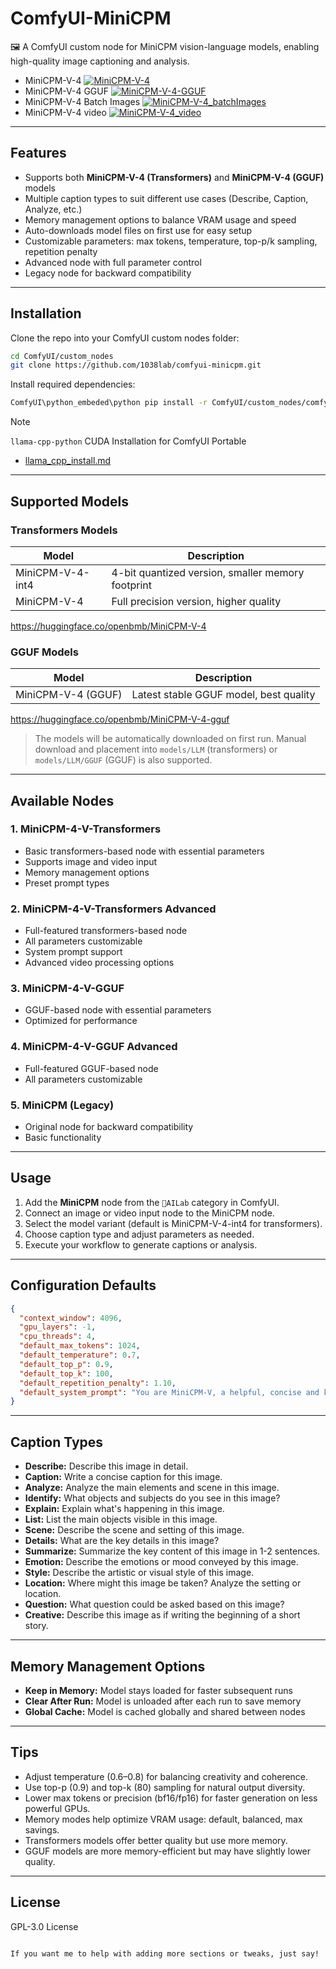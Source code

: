 # ComfyUI-MiniCPM

🖼️ A ComfyUI custom node for MiniCPM vision-language models, enabling high-quality image captioning and analysis.

- MiniCPM-V-4
[![MiniCPM-V-4](example_workflows/MiniCPM-V-4.jpg)](https://github.com/1038lab/ComfyUI-MiniCPM/blob/main/example_workflows/MiniCPM-V-4.json)
- MiniCPM-V-4 GGUF
[![MiniCPM-V-4-GGUF](example_workflows/MiniCPM-V-4-GGUF.jpg)](https://github.com/1038lab/ComfyUI-MiniCPM/blob/main/example_workflows/MiniCPM-V-4-GGUF.json)
- MiniCPM-V-4 Batch Images
[![MiniCPM-V-4_batchImages](example_workflows/MiniCPM-V-4_batchImages.jpg)](https://github.com/1038lab/ComfyUI-MiniCPM/blob/main/example_workflows/MiniCPM-V-4_batchImages.json)
- MiniCPM-V-4 video
[![MiniCPM-V-4_video](example_workflows/MiniCPM-V-4_video.jpg)](https://github.com/1038lab/ComfyUI-MiniCPM/blob/main/example_workflows/MiniCPM-V-4_video.json)

---

## Features

- Supports both **MiniCPM-V-4 (Transformers)** and **MiniCPM-V-4 (GGUF)** models
- Multiple caption types to suit different use cases (Describe, Caption, Analyze, etc.)
- Memory management options to balance VRAM usage and speed
- Auto-downloads model files on first use for easy setup
- Customizable parameters: max tokens, temperature, top-p/k sampling, repetition penalty
- Advanced node with full parameter control
- Legacy node for backward compatibility

---

## Installation

Clone the repo into your ComfyUI custom nodes folder:

```bash
cd ComfyUI/custom_nodes
git clone https://github.com/1038lab/comfyui-minicpm.git
```

Install required dependencies:

```bash
ComfyUI\python_embeded\python pip install -r ComfyUI/custom_nodes/comfyui-minicpm/requirements.txt
```

> [!note]
> `llama-cpp-python` CUDA Installation for ComfyUI Portable
> - [llama_cpp_install.md](https://github.com/1038lab/ComfyUI-MiniCPM/blob/main/llama_cpp_install.md)
---

## Supported Models

### Transformers Models
| Model              | Description                            |
| ------------------ | -------------------------------------- |
| MiniCPM-V-4-int4   | 4-bit quantized version, smaller memory footprint |
| MiniCPM-V-4        | Full precision version, higher quality |

https://huggingface.co/openbmb/MiniCPM-V-4

### GGUF Models
| Model              | Description                            |
| ------------------ | -------------------------------------- |
| MiniCPM-V-4 (GGUF) | Latest stable GGUF model, best quality |

https://huggingface.co/openbmb/MiniCPM-V-4-gguf

> The models will be automatically downloaded on first run.
> Manual download and placement into `models/LLM` (transformers) or `models/LLM/GGUF` (GGUF) is also supported.

---

## Available Nodes

### 1. MiniCPM-4-V-Transformers
- Basic transformers-based node with essential parameters
- Supports image and video input
- Memory management options
- Preset prompt types

### 2. MiniCPM-4-V-Transformers Advanced
- Full-featured transformers-based node
- All parameters customizable
- System prompt support
- Advanced video processing options

### 3. MiniCPM-4-V-GGUF
- GGUF-based node with essential parameters
- Optimized for performance

### 4. MiniCPM-4-V-GGUF Advanced
- Full-featured GGUF-based node
- All parameters customizable

### 5. MiniCPM (Legacy)
- Original node for backward compatibility
- Basic functionality

---

## Usage

1. Add the **MiniCPM** node from the `🧪AILab` category in ComfyUI.
2. Connect an image or video input node to the MiniCPM node.
3. Select the model variant (default is MiniCPM-V-4-int4 for transformers).
4. Choose caption type and adjust parameters as needed.
5. Execute your workflow to generate captions or analysis.

---

## Configuration Defaults

```json
{
  "context_window": 4096,
  "gpu_layers": -1,
  "cpu_threads": 4,
  "default_max_tokens": 1024,
  "default_temperature": 0.7,
  "default_top_p": 0.9,
  "default_top_k": 100,
  "default_repetition_penalty": 1.10,
  "default_system_prompt": "You are MiniCPM-V, a helpful, concise and knowledgeable vision-language assistant. Answer directly and stay on task."
}
```

---

## Caption Types

* **Describe:** Describe this image in detail.
* **Caption:** Write a concise caption for this image.
* **Analyze:** Analyze the main elements and scene in this image.
* **Identify:** What objects and subjects do you see in this image?
* **Explain:** Explain what's happening in this image.
* **List:** List the main objects visible in this image.
* **Scene:** Describe the scene and setting of this image.
* **Details:** What are the key details in this image?
* **Summarize:** Summarize the key content of this image in 1-2 sentences.
* **Emotion:** Describe the emotions or mood conveyed by this image.
* **Style:** Describe the artistic or visual style of this image.
* **Location:** Where might this image be taken? Analyze the setting or location.
* **Question:** What question could be asked based on this image?
* **Creative:** Describe this image as if writing the beginning of a short story.

---

## Memory Management Options

* **Keep in Memory:** Model stays loaded for faster subsequent runs
* **Clear After Run:** Model is unloaded after each run to save memory
* **Global Cache:** Model is cached globally and shared between nodes

---

## Tips

* Adjust temperature (0.6–0.8) for balancing creativity and coherence.
* Use top-p (0.9) and top-k (80) sampling for natural output diversity.
* Lower max tokens or precision (bf16/fp16) for faster generation on less powerful GPUs.
* Memory modes help optimize VRAM usage: default, balanced, max savings.
* Transformers models offer better quality but use more memory.
* GGUF models are more memory-efficient but may have slightly lower quality.

---

## License

GPL-3.0 License

```

If you want me to help with adding more sections or tweaks, just say!
```
